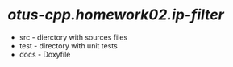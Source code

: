 # ***otus-cpp.homework02.ip-filter***

* src - dierctory with sources files
* test - directory with unit tests
* docs - Doxyfile
